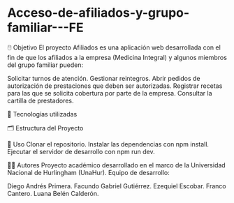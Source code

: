 # Acceso-de-afiliados-y-grupo-familiar---FE

🖱️ Objetivo
El proyecto Afiliados es una aplicación web desarrollada con el fin de que los afiliados a la empresa (Medicina Integral) y algunos miembros del grupo familiar pueden:

Solicitar turnos de atención.
Gestionar reintegros.
Abrir pedidos de autorización de prestaciones que deben ser autorizadas.
Registrar recetas para las que se solicita cobertura por parte de la empresa.
Consultar la cartilla de prestadores.

💾 Tecnologías utilizadas


🗂️ Estructura del Proyecto

🚀 Uso
Clonar el repositorio.
Instalar las dependencias con npm install.
Ejecutar el servidor de desarrollo con npm run dev.

🧑‍💻 Autores
Proyecto académico desarrollado en el marco de la Universidad Nacional de Hurlingham (UnaHur). Equipo de desarrollo:

Diego Andrés Primera.
Facundo Gabriel Gutiérrez.
Ezequiel Escobar.
Franco Cantero.
Luana Belén Calderón.
